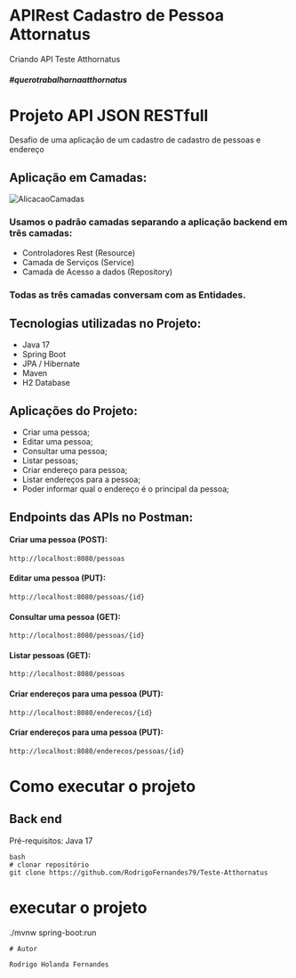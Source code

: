 # APIRest Cadastro de Pessoa Attornatus
Criando API Teste Atthornatus
##### #querotrabalharnaatthornatus

# Projeto API JSON RESTfull 

 Desafio de uma aplicação de um cadastro de cadastro de pessoas e endereço
 ## Aplicação  em Camadas:
 
 ![AlicacaoCamadas](https://user-images.githubusercontent.com/83513696/139479915-43c64049-3370-4e32-8b83-914fa8ee9111.png)
### Usamos o padrão camadas separando a aplicação backend em três camadas: 
- Controladores Rest (Resource)
- Camada de Serviços (Service)
- Camada de Acesso a dados (Repository)
### Todas as três camadas conversam com as Entidades.

## Tecnologias utilizadas no Projeto:
- Java 17
- Spring Boot
- JPA / Hibernate
- Maven
- H2 Database

## Aplicações  do Projeto:
- Criar uma pessoa;
- Editar uma pessoa;
- Consultar uma pessoa;
- Listar pessoas;
- Criar endereço para pessoa;
- Listar endereços para a pessoa;
- Poder informar qual o endereço é o principal da pessoa;

## Endpoints das APIs no Postman:
#### Criar uma pessoa (POST):
```
http://localhost:8080/pessoas
```
#### Editar uma pessoa (PUT):
```
http://localhost:8080/pessoas/{id}
```
#### Consultar uma pessoa (GET):
```
http://localhost:8080/pessoas/{id}
```
#### Listar pessoas (GET):
```
http://localhost:8080/pessoas
```
#### Criar endereços para uma pessoa (PUT):
```
http://localhost:8080/enderecos/{id}
```
#### Criar endereços para uma pessoa (PUT):
```
http://localhost:8080/enderecos/pessoas/{id}
```


# Como executar o projeto

## Back end
Pré-requisitos: Java 17

```
bash
# clonar repositório
git clone https://github.com/RodrigoFernandes79/Teste-Atthornatus
```
# executar o projeto
./mvnw spring-boot:run
```
# Autor

Rodrigo Holanda Fernandes
